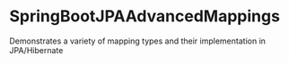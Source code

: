 # SpringBootJPAAdvancedMappings
Demonstrates a variety of mapping types and their implementation in JPA/Hibernate
